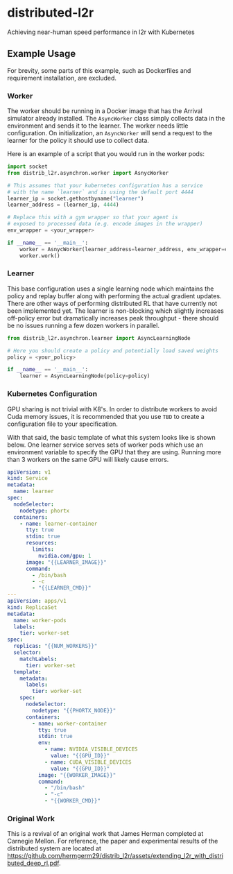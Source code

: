 # distributed-l2r
Achieving near-human speed performance in l2r with Kubernetes

## Example Usage

For brevity, some parts of this example, such as Dockerfiles and requirement installation, are excluded.

### Worker

The worker should be running in a Docker image that has the Arrival simulator already installed. The `AsyncWorker` class simply collects data in the environment and sends it to the learner. The worker needs little configuration. On initialization, an `AsyncWorker` will send a request to the learner for the policy it should use to collect data.

Here is an example of a script that you would run in the worker pods:

```python
import socket
from distrib_l2r.asynchron.worker import AsnycWorker

# This assumes that your kubernetes configuration has a service
# with the name `learner` and is using the default port 4444
learner_ip = socket.gethostbyname("learner")
learner_address = (learner_ip, 4444)

# Replace this with a gym wrapper so that your agent is
# exposed to processed data (e.g. encode images in the wrapper)
env_wrapper = <your_wrapper> 

if __name__ == '__main__':
	worker = AsnycWorker(learner_address=learner_address, env_wrapper=env_wrapper)
	worker.work()
```

### Learner

This base configuration uses a single learning node which maintains the policy and replay buffer along with performing the actual gradient updates. There are other ways of performing distributed RL that have currently not been implemented yet. The learner is non-blocking which slightly increases off-policy error but dramatically increases peak throughput - there should be no issues running a few dozen workers in parallel.

```python
from distrib_l2r.asynchron.learner import AsyncLearningNode

# Here you should create a policy and potentially load saved weights
policy = <your_policy>

if __name__ == '__main__':
	learner = AsyncLearningNode(policy=policy)
```

### Kubernetes Configuration

GPU sharing is not trivial with K8's. In order to distribute workers to avoid Cuda memory issues, it is recommended that you use `TBD` to create a configuration file to your specification.

With that said, the basic template of what this system looks like is shown below. One learner service serves sets of worker pods which use an environment variable to specify the GPU that they are using. Running more than 3 workers on the same GPU will likely cause errors.

```yaml
apiVersion: v1
kind: Service
metadata:
  name: learner
spec:
  nodeSelector:
    nodetype: phortx
  containers:
    - name: learner-container
      tty: true
      stdin: true
      resources:
        limits:
          nvidia.com/gpu: 1
      image: "{{LEARNER_IMAGE}}"
      command:
        - /bin/bash
        - -c
        - "{{LEARNER_CMD}}"
---
apiVersion: apps/v1
kind: ReplicaSet
metadata:
  name: worker-pods
  labels:
    tier: worker-set
spec:
  replicas: "{{NUM_WORKERS}}"
  selector:
    matchLabels:
      tier: worker-set
  template:
    metadata:
      labels:
        tier: worker-set
    spec:
      nodeSelector:
        nodetype: "{{PHORTX_NODE}}"
      containers:
        - name: worker-container
          tty: true
          stdin: true
          env:
            - name: NVIDIA_VISIBLE_DEVICES
              value: "{{GPU_ID}}"
            - name: CUDA_VISIBLE_DEVICES
              value: "{{GPU_ID}}"
          image: "{{WORKER_IMAGE}}"
          command:
            - "/bin/bash"
            - "-c"
            - "{{WORKER_CMD}}"
```

### Original Work

This is a revival of an original work that James Herman completed at Carnegie Mellon. For reference, the paper and experimental results of the distributed system are located at https://github.com/hermgerm29/distrib_l2r/assets/extending_l2r_with_distributed_deep_rl.pdf.
